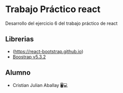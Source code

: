 # Trabajo Práctico react

Desarrollo del ejercicio 6 del trabajo práctico de react

## Librerias

- (https://react-bootstrap.github.io)
- [Boostrap v5.3.2](https://getbootstrap.com/)

## Alumno

- Cristian Julian Aballay 🖥💻